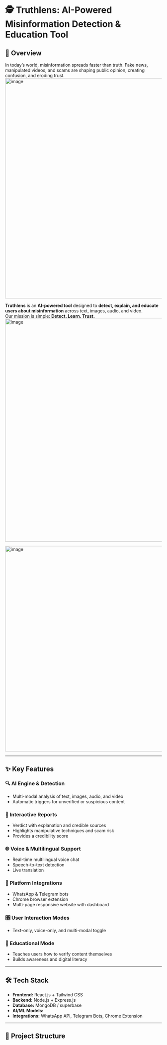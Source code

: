 # 🕵️ Truthlens: AI-Powered Misinformation Detection & Education Tool

## 🚀 Overview
In today’s world, misinformation spreads faster than truth. Fake news, manipulated videos, and scams are shaping public opinion, creating confusion, and eroding trust.  
<img width="1647" height="709" alt="image" src="https://github.com/user-attachments/assets/354b2cc8-a60c-4577-9419-901c247643fc" />


**Truthlens** is an **AI-powered tool** designed to **detect, explain, and educate users about misinformation** across text, images, audio, and video.  
Our mission is simple: **Detect. Learn. Trust.**
<img width="1648" height="717" alt="image" src="https://github.com/user-attachments/assets/e46b41f1-5057-4287-b922-b61897d81640" />

<img width="1326" height="661" alt="image" src="https://github.com/user-attachments/assets/f9119ae3-0e33-4446-981d-90fe9be8d0d3" />

---


## ✨ Key Features

### 🔍 AI Engine & Detection
- Multi-modal analysis of text, images, audio, and video  
- Automatic triggers for unverified or suspicious content  

### 📑 Interactive Reports
- Verdict with explanation and credible sources  
- Highlights manipulative techniques and scam risk  
- Provides a credibility score  

### 🌐 Voice & Multilingual Support
- Real-time multilingual voice chat  
- Speech-to-text detection  
- Live translation  

### 🔗 Platform Integrations
- WhatsApp & Telegram bots  
- Chrome browser extension  
- Multi-page responsive website with dashboard  

### 🎛️ User Interaction Modes
- Text-only, voice-only, and multi-modal toggle  

### 📘 Educational Mode
- Teaches users how to verify content themselves  
- Builds awareness and digital literacy  

---

## 🛠️ Tech Stack
- **Frontend:** React.js + Tailwind CSS  
- **Backend:** Node.js + Express.js  
- **Database:** MongoDB / superbase  
- **AI/ML Models:**  
- **Integrations:** WhatsApp API, Telegram Bots, Chrome Extension  

---

## 📂 Project Structure
